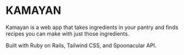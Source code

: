 # KAMAYAN
Kamayan is a web app that takes ingredients in your pantry and finds recipes you can make with just those ingredients. 

Built with Ruby on Rails, Tailwind CSS, and Spoonacular API.
